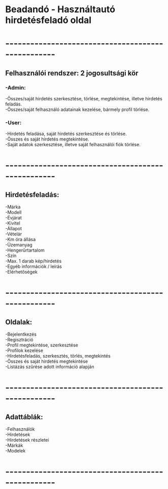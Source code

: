 # Beadandó - Használtautó hirdetésfeladó oldal
# --------------------------------------------------
## Felhasználói rendszer: 2 jogosultsági kör

### -Admin:
-Összes/saját hirdetés szerkesztése, törlése, megtekintése, illetve hirdetés feladás.<br>
-Összes/saját felhasználó adatainak kezelése, bármely profil törlése.

### -User:
-Hirdetés feladása, saját hirdetés szerkesztése és törlése.<br>
-Összes és saját hirdetés megtekintése.<br>
-Saját adatok szerkesztése, illetve saját felhasználói fiók törlése.

# --------------------------------------------------

## Hirdetésfeladás:
-Márka<br>
-Modell<br>
-Évjárat<br>
-Kivitel<br>
-Állapot<br>
-Vételár<br>
-Km óra állása<br>
-Üzemanyag<br>
-Hengerűrtartalom<br>
-Szín<br>
-Max. 1 darab kép/hirdetés<br>
-Egyéb információk / leírás<br>
-Elérhetőségek

# --------------------------------------------------

## Oldalak:
-Bejelentkezés<br>
-Regisztráció<br>
-Profil megtekintése, szerkesztése<br>
-Profilok kezelése<br>
-Hirdetésfeladás, szerkesztés, törlés, megtekintés<br>
-Összes és saját hirdetés megtekintése<br>
-Listázás szűrése adott információ alapján<br>

# --------------------------------------------------

## Adattáblák:
-Felhasználók<br>
-Hirdetések<br>
-Hirdetések részletei<br>
-Márkák<br>
-Modelek

# --------------------------------------------------
